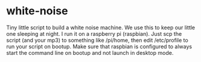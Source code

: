 # white-noise

Tiny little script to build a white noise machine. We use this to keep our little one sleeping at night. I run it on a raspberry pi (raspbian). Just scp the script (and your mp3) to something like /pi/home, then edit /etc/profile to run your script on bootup. Make sure that raspbian is configured to always start the command line on bootup and not launch in desktop mode.
